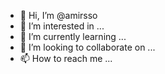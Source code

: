- 👋 Hi, I’m @amirsso
- 👀 I’m interested in ...
- 🌱 I’m currently learning ...
- 💞️ I’m looking to collaborate on ...
- 📫 How to reach me ...

<!---
amirsso/amirsso is a ✨ special ✨ repository because its `README.md` (this file) appears on your GitHub profile.
You can click the Preview link to take a look at your changes.
--->
